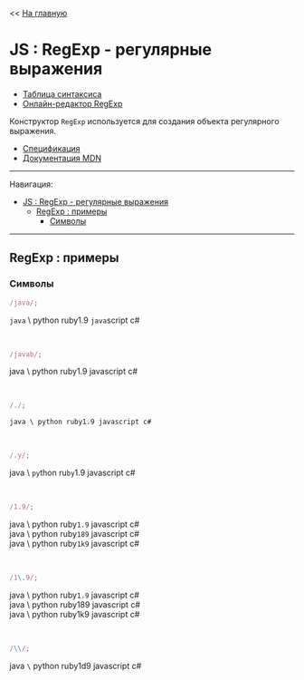 << [На главную](../README.md)

# JS : RegExp - регулярные выражения

- [Таблица синтаксиса](https://cheatography.com/davechild/cheat-sheets/regular-expressions/)
- [Онлайн-редактор RegExp](https://regex101.com/)

Конструктор `RegExp` используется для создания объекта регулярного выражения.

- [Спецификация](https://tc39.es/ecma262/#sec-regexp-constructor)
- [Документация MDN](https://developer.mozilla.org/ru/docs/Web/JavaScript/Reference/Global_Objects/RegExp)

---

Навигация:

- [JS : RegExp - регулярные выражения](#js--regexp---регулярные-выражения)
  - [RegExp : примеры](#regexp--примеры)
    - [Символы](#символы)

---

## RegExp : примеры

### Символы

```js
/java/;
```

`java` \ python ruby1.9 `java`script c#

<br>

```js
/javab/;
```

java \ python ruby1.9 javascript c#

<br>

```js
/./;
```

`java \ python ruby1.9 javascript c#`

<br>

```js
/.y/;
```

java \ `py`thon ru`by`1.9 javascript c#

<br>

```js
/1.9/;
```

java \ python ruby`1.9` javascript c#  
java \ python ruby`189` javascript c#  
java \ python ruby`1k9` javascript c#

<br>

```js
/1\.9/;
```

java \ python ruby`1.9` javascript c#  
java \ python ruby189 javascript c#  
java \ python ruby1k9 javascript c#

<br>

```js
/\\/;
```

java `\` python ruby1d9 javascript c#

<br>
